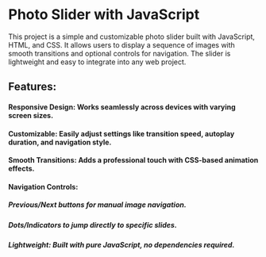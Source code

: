 <h1>Photo Slider with JavaScript</h1>

This project is a simple and customizable photo slider built with JavaScript, HTML, and CSS. 
It allows users to display a sequence of images with smooth transitions and optional controls for navigation.
The slider is lightweight and easy to integrate into any web project.

<h2>Features:</h2>

<h4>Responsive Design: Works seamlessly across devices with varying screen sizes.</h4>
<h4>Customizable: Easily adjust settings like transition speed, autoplay duration, and navigation style.</h4>
<h4>Smooth Transitions: Adds a professional touch with CSS-based animation effects.</h4>

<h4>Navigation Controls:</h4>

<h5>Previous/Next buttons for manual image navigation.</h5>
<h5>Dots/Indicators to jump directly to specific slides.</h5>
<h5>Lightweight: Built with pure JavaScript, no dependencies required.</h5>
